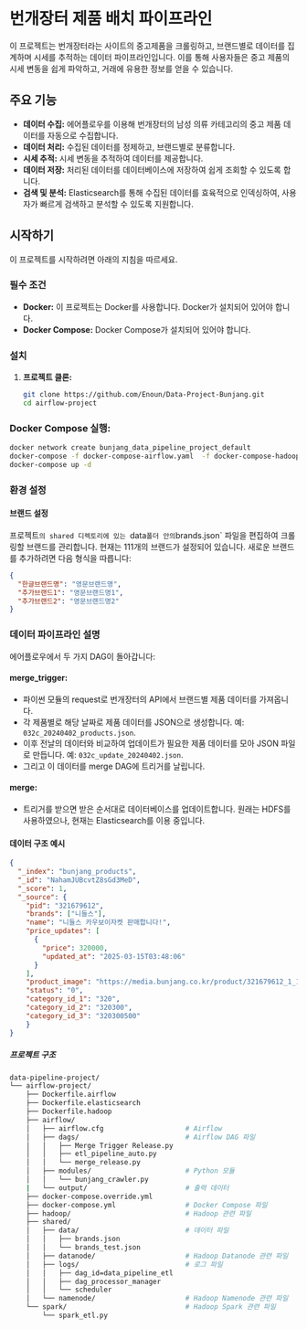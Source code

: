 # 번개장터 제품 배치 파이프라인

이 프로젝트는 번개장터라는 사이트의 중고제품을 크롤링하고, 브랜드별로 데이터를 집계하며 시세를 추적하는 데이터 파이프라인입니다. 이를 통해 사용자들은 중고 제품의 시세 변동을 쉽게 파악하고, 거래에 유용한 정보를 얻을 수 있습니다.

## 주요 기능

- **데이터 수집:** 에어플로우를 이용해 번개장터의 남성 의류 카테고리의 중고 제품 데이터를 자동으로 수집합니다.
- **데이터 처리:** 수집된 데이터를 정제하고, 브랜드별로 분류합니다.
- **시세 추적:** 시세 변동을 추적하여 데이터를 제공합니다.
- **데이터 저장:** 처리된 데이터를 데이터베이스에 저장하여 쉽게 조회할 수 있도록 합니다.
- **검색 및 분석:** Elasticsearch를 통해 수집된 데이터를 효육적으로 인덱싱하여, 사용자가 빠르게 검색하고 분석할 수 있도록 지원합니다.

## 시작하기

이 프로젝트를 시작하려면 아래의 지침을 따르세요.

### 필수 조건

- **Docker:** 이 프로젝트는 Docker를 사용합니다. Docker가 설치되어 있어야 합니다.
- **Docker Compose:** Docker Compose가 설치되어 있어야 합니다.

### 설치

1. **프로젝트 클론:**
   ```bash
   git clone https://github.com/Enoun/Data-Project-Bunjang.git
   cd airflow-project

### Docker Compose 실행:
```bash
docker network create bunjang_data_pipeline_project_default
docker-compose -f docker-compose-airflow.yaml  -f docker-compose-hadoop.yaml up
docker-compose up -d
```

### 환경 설정

#### 브랜드 설정
프로젝트`의 shared 디렉토리에 있는 `data` 폴더 안의 `brands.json` 파일을 편집하여 크롤링할 브랜드를 관리합니다. 현재는 111개의 브랜드가 설정되어 있습니다. 새로운 브랜드를 추가하려면 다음 형식을 따릅니다:

```json
{
  "한글브랜드명": "영문브랜드명",
  "추가브랜드1": "영문브랜드명1",
  "추가브랜드2": "영문브랜드명2"
}
```
### 데이터 파이프라인 설명

에어플로우에서 두 가지 DAG이 돌아갑니다:

#### merge_trigger:

- 파이썬 모듈의 request로 번개장터의 API에서 브랜드별 제품 데이터를 가져옵니다.
- 각 제품별로 해당 날짜로 제품 데이터를 JSON으로 생성합니다. 예: `032c_20240402_products.json`.
- 이후 전날의 데이터와 비교하여 업데이트가 필요한 제품 데이터를 모아 JSON 파일로 만듭니다. 예: `032c_update_20240402.json`.
- 그리고 이 데이터를 merge DAG에 트리거를 날립니다.

#### merge:

- 트리거를 받으면 받은 순서대로 데이터베이스를 업데이트합니다. 원래는 HDFS를 사용하였으나, 현재는 Elasticsearch를 이용 중입니다.

#### 데이터 구조 예시

```json
{
  "_index": "bunjang_products",
  "_id": "NahamJUBcvtZ8sGd3MeD",
  "_score": 1,
  "_source": {
    "pid": "321679612",
    "brands": ["니들스"],
    "name": "니들스 카우보이자켓 판매합니다!",
    "price_updates": [
      {
        "price": 320000,
        "updated_at": "2025-03-15T03:48:06"
      }
    ],
    "product_image": "https://media.bunjang.co.kr/product/321679612_1_1741435322_w{res}.jpg",
    "status": "0",
    "category_id_1": "320",
    "category_id_2": "320300",
    "category_id_3": "320300500" 
    }
}
```

##### 프로젝트 구조

```bash
data-pipeline-project/
└── airflow-project/
    ├── Dockerfile.airflow
    ├── Dockerfile.elasticsearch
    ├── Dockerfile.hadoop
    ├── airflow/
    │   ├── airflow.cfg                    # Airflow
    │   ├── dags/                          # Airflow DAG 파일
    │   │   ├── Merge Trigger Release.py
    │   │   ├── etl_pipeline_auto.py
    │   │   └── merge_release.py
    │   ├── modules/                       # Python 모듈
    │   │   └── bunjang_crawler.py
    |   └── output/                        # 출력 데이터
    ├── docker-compose.override.yml       
    ├── docker-compose.yml                 # Docker Compose 파일
    ├── hadoop/                            # Hadoop 관련 파일
    ├── shared/
    │   ├── data/                          # 데이터 파일
    │   │   ├── brands.json
    │   │   └── brands_test.json
    │   ├── datanode/                      # Hadoop Datanode 관련 파일
    │   ├── logs/                          # 로그 파일
    │   │   ├── dag_id=data_pipeline_etl
    │   │   ├── dag_processor_manager
    │   │   └── scheduler
    │   └── namenode/                      # Hadoop Namenode 관련 파일
    └── spark/                             # Hadoop Spark 관련 파일
        └── spark_etl.py
```
